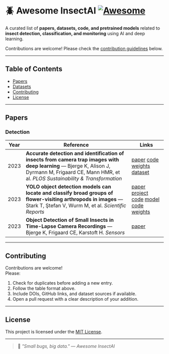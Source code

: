 # 🪲 Awesome InsectAI [![Awesome](https://awesome.re/badge.svg)](https://awesome.re)

A curated list of **papers, datasets, code, and pretrained models** related to **insect detection, classification, and monitoring** using AI and deep learning.  

Contributions are welcome! Please check the [contribution guidelines](#contributing) below.

---

## Table of Contents
- [Papers](#papers)
- [Datasets](#datasets)
- [Contributing](#contributing)
- [License](#license)

---

## Papers

### Detection

| Year | Reference | Links |
|------|------------|-------|
| 2023 | **Accurate detection and identification of insects from camera trap images with deep learning** — Bjerge K, Alison J, Dyrmann M, Frigaard CE, Mann HMR, et al. *PLOS Sustainability & Transformation* | [paper](https://doi.org/10.1371/journal.pstr.0000051) [code](https://github.com/ultralytics/yolov5) [weights](https://zenodo.org/records/7395752) [dataset](https://zenodo.org/records/7395752) |
| 2023 | **YOLO object detection models can locate and classify broad groups of flower-visiting arthropods in images** — Stark T, Ştefan V, Wurm M, et al. *Scientific Reports* | [paper](https://doi.org/10.1038/s41598-023-43482-3) [project code](https://github.com/stark-t/PAI/tree/main) [model code](https://github.com/ultralytics/yolov5) [weights](https://github.com/stark-t/PAI/tree/main/detectors/trained_weights) |
| 2023 | **Object Detection of Small Insects in Time-Lapse Camera Recordings** — Bjerge K, Frigaard CE, Karstoft H. *Sensors* | [paper](https://doi.org/10.3390/s23167242) |

---

## Contributing

Contributions are welcome!  
Please:
1. Check for duplicates before adding a new entry.  
2. Follow the table format above.  
3. Include DOIs, GitHub links, and dataset sources if available.  
4. Open a pull request with a clear description of your addition.

---

## License

This project is licensed under the [MIT License](LICENSE).

---

> 🦋 *"Small bugs, big data." — Awesome InsectAI*
